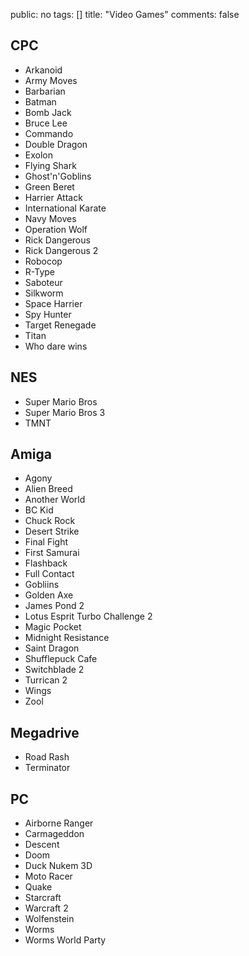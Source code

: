 public: no
tags: []
title: "Video Games"
comments: false

## CPC

- Arkanoid
- Army Moves
- Barbarian
- Batman
- Bomb Jack
- Bruce Lee
- Commando
- Double Dragon
- Exolon
- Flying Shark
- Ghost'n'Goblins
- Green Beret
- Harrier Attack
- International Karate
- Navy Moves
- Operation Wolf
- Rick Dangerous
- Rick Dangerous 2
- Robocop
- R-Type
- Saboteur
- Silkworm
- Space Harrier
- Spy Hunter
- Target Renegade
- Titan
- Who dare wins

## NES

- Super Mario Bros
- Super Mario Bros 3
- TMNT

## Amiga

- Agony
- Alien Breed
- Another World
- BC Kid
- Chuck Rock
- Desert Strike
- Final Fight
- First Samurai
- Flashback
- Full Contact
- Gobliins
- Golden Axe
- James Pond 2
- Lotus Esprit Turbo Challenge 2
- Magic Pocket
- Midnight Resistance
- Saint Dragon
- Shufflepuck Cafe
- Switchblade 2
- Turrican 2
- Wings
- Zool

## Megadrive

- Road Rash
- Terminator

## PC

- Airborne Ranger
- Carmageddon
- Descent
- Doom
- Duck Nukem 3D
- Moto Racer
- Quake
- Starcraft
- Warcraft 2
- Wolfenstein
- Worms
- Worms World Party
